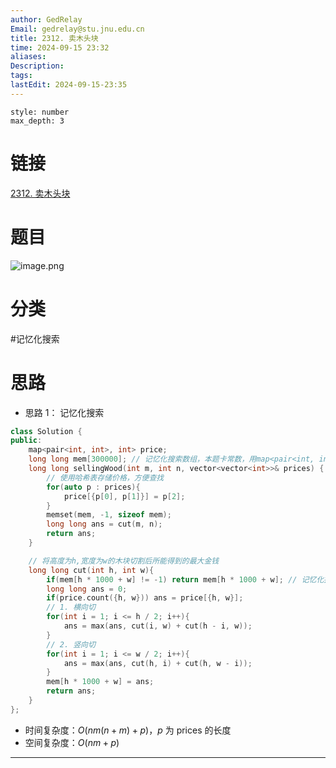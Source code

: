 ```yaml
---
author: GedRelay
Email: gedrelay@stu.jnu.edu.cn
title: 2312. 卖木头块
time: 2024-09-15 23:32
aliases: 
Description: 
tags: 
lastEdit: 2024-09-15-23:35
---
```


```toc
style: number
max_depth: 3
```

# 链接
[2312. 卖木头块](https://leetcode.cn/problems/selling-pieces-of-wood/) 

# 题目
![image.png](https://ged-pic-bed.oss-cn-guangzhou.aliyuncs.com/img/202409152332471.png)


# 分类
#记忆化搜索 

# 思路
- 思路 1：
记忆化搜索


```cpp
class Solution {
public:
    map<pair<int, int>, int> price;
    long long mem[300000]; // 记忆化搜索数组，本题卡常数，用map<pair<int, int>, long long> mem会超时
    long long sellingWood(int m, int n, vector<vector<int>>& prices) {
        // 使用哈希表存储价格，方便查找
        for(auto p : prices){
            price[{p[0], p[1]}] = p[2];
        }
        memset(mem, -1, sizeof mem);
        long long ans = cut(m, n);
        return ans;
    }

    // 将高度为h,宽度为w的木块切割后所能得到的最大金钱
    long long cut(int h, int w){
        if(mem[h * 1000 + w] != -1) return mem[h * 1000 + w]; // 记忆化搜索
        long long ans = 0;
        if(price.count({h, w})) ans = price[{h, w}];
        // 1. 横向切
        for(int i = 1; i <= h / 2; i++){
            ans = max(ans, cut(i, w) + cut(h - i, w));
        }
        // 2. 竖向切
        for(int i = 1; i <= w / 2; i++){
            ans = max(ans, cut(h, i) + cut(h, w - i));
        }
        mem[h * 1000 + w] = ans;
        return ans;
    }
};
```


- 时间复杂度：${O\left( nm\left( n+m \right) +p \right)  }$，${p }$ 为 prices 的长度
- 空间复杂度：${O\left( nm+p \right)  }$ 


---


